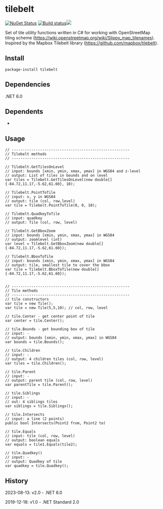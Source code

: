 # tilebelt

[![NuGet Status](http://img.shields.io/nuget/v/tilebelt.svg?style=flat)](https://www.nuget.org/packages/tilebelt/) [![Build status](https://ci.appveyor.com/api/projects/status/7r1ct7h78r2nkoy0?svg=true)](https://ci.appveyor.com/project/bertt/tilebelt-cs)<img src = "https://img.shields.io/nuget/dt/tilebelt.svg"/>

Set of tile utility functions written in C# for working with OpenStreetMap tiling scheme (https://wiki.openstreetmap.org/wiki/Slippy_map_tilenames).  Inspired by the Mapbox Tilebelt library (https://github.com/mapbox/tilebelt).

## Install

```
package-install tilebelt
```

## Dependencies

.NET 6.0

## Dependents

-

## Usage
```
// ------------------------------------------------------
// Tilebelt methods
// ------------------------------------------------------

// Tilebelt.GetTilesOnLevel
// input: bounds [xmin, ymin, xmax, ymax] in WGS84 and z-level
// output: List of tiles in bounds and on level
var tiles = Tilebelt.GetTilesOnLevel(new double[]{-84.72,11.17,-5.62,61.60}, 10);

// Tilebelt.PointToTile
// input: x, y in WGS84
// output: tile (col, row,level)
var tile = Tilebelt.PointToTile(0, 0, 10);

// Tilebelt.QuadkeyToTile
// input: quadkey
// output: Tile (col, row, level)

// Tilebelt.GetBboxZoom
// input: bounds [xmin, ymin, xmax, ymax] in WGS84
// output: zoomlevel (int)
var level = Tilebelt.GetBboxZoom(new double[]{-84.72,11.17,-5.62,61.60});

// Tilebelt.BboxToTile
// input: bounds [xmin, ymin, xmax, ymax] in WGS84
// output: tile, smallest tile to cover the bbox
var tile = Tilebelt.BboxToTile(new double[]{-84.72,11.17,-5.62,61.60});


// ------------------------------------------------------
// Tile methods
// ------------------------------------------------------
// tile constructors
var tile = new Tile();
var tile = new Tile(5,5,10); // col, row, level

// tile.Center - get center point of tile
var center = tile.Center(); 

// tile.Bounds - get bounding box of tile
// input: -
// output: bounds [xmin, ymin, xmax, ymax] in WGS84
var bounds = tile.Bounds();

// tile.Children
// input: -
// output: 4 children tiles (col, row, level)
var tiles = tile.Children();

// tile.Parent
// input: -
// output: parent tile (col, row, level)
var parentTile = tile.Parent();

// tile.Siblings
// input: -
// out: 4 siblings tiles
var siblings = tile.Siblings();

// tile.Intersects
// input: a line (2 points) 
public bool Intersects(Point2 from, Point2 to)

// tile.Equals
// input: tile (col, row, level)
// output: boolean equals
var equals = tile1.Equals(tile2);

// tile.Quadkey()
// input: -
// output: Quadkey of tile
var quadkey = tile.Quadkey(); 
```


## History

2023-08-13: v2.0 - .NET 6.0

2019-12-18: v1.0 - .NET Standard 2.0
